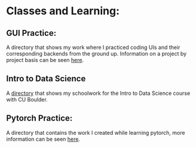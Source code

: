 # Classes and Learning:

## GUI Practice: 
A directory that shows my work where I practiced coding UIs and their corresponding backends from the ground up. Information on a project by project basis can be seen [here](gui-practice).

## Intro to Data Science
A [directory](intro-data-sci) that shows my schoolwork for the Intro to Data Science course with CU Boulder.

## Pytorch Practice: 
A directory that contains the work I created while learning pytorch, more information can be seen [here](pytorch-practice).